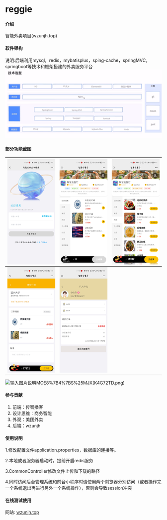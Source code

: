 # reggie

#### 介绍
智能外卖项目(wzunjh.top)

#### 软件架构
说明:后端利用mysql，redis，mybatisplus，sping-cache，springMVC，springboot等技术和框架搭建的外卖服务平台
![输入图片说明](reggie_take_out/src/main/resources/gost.png)
#### 部分功能截图
|![输入图片说明](reggie_take_out/src/main/resources/Screenshot_20230116_175114_com.tencent.mm.jpg)   | ![输入图片说明](reggie_take_out/src/main/resources/Screenshot_20230116_175152_com.tencent.mm.jpg)  | ![输入图片说明](reggie_take_out/src/main/resources/Screenshot_20230116_175214_com.tencent.mm.jpg)  |
|---|---|---|
| ![输入图片说明](reggie_take_out/src/main/resources/Screenshot_20230116_175252_com.tencent.mm.jpg)  | ![输入图片说明](reggie_take_out/src/main/resources/Screenshot_20230116_175323_com.tencent.mm.jpg)  | |
![输入图片说明](reggie_take_out/src/main/resources/6O)MOE8%7B4%7BS%25MJX(K4G72TD.png)
#### 参与贡献

1.  前端：传智播客
2.  设计思维：商务智能
3.  外观：美团外卖
4.  后端：wzunjh

#### 使用说明
1.修改配置文件application.properties，数据库的连接等。

2.本地或者服务器启动时，提前开启redis服务

3.CommonController修改文件上传和下载的路径

4.同时访问后台管理系统和前台小程序时请使用两个浏览器分别访问（或者操作完一个系统退出再进行另外一个系统操作），否则会导致session冲突

#### 在线测试使用
网站: [wzunjh.top](http://wzunjh.top)